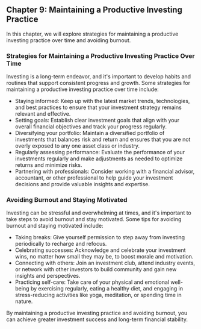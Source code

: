 Chapter 9: Maintaining a Productive Investing Practice
------------------------------------------------------

In this chapter, we will explore strategies for maintaining a productive investing practice over time and avoiding burnout.

### Strategies for Maintaining a Productive Investing Practice Over Time

Investing is a long-term endeavor, and it's important to develop habits and routines that support consistent progress and growth. Some strategies for maintaining a productive investing practice over time include:

* Staying informed: Keep up with the latest market trends, technologies, and best practices to ensure that your investment strategy remains relevant and effective.
* Setting goals: Establish clear investment goals that align with your overall financial objectives and track your progress regularly.
* Diversifying your portfolio: Maintain a diversified portfolio of investments that balances risk and return and ensures that you are not overly exposed to any one asset class or industry.
* Regularly assessing performance: Evaluate the performance of your investments regularly and make adjustments as needed to optimize returns and minimize risks.
* Partnering with professionals: Consider working with a financial advisor, accountant, or other professional to help guide your investment decisions and provide valuable insights and expertise.

### Avoiding Burnout and Staying Motivated

Investing can be stressful and overwhelming at times, and it's important to take steps to avoid burnout and stay motivated. Some tips for avoiding burnout and staying motivated include:

* Taking breaks: Give yourself permission to step away from investing periodically to recharge and refocus.
* Celebrating successes: Acknowledge and celebrate your investment wins, no matter how small they may be, to boost morale and motivation.
* Connecting with others: Join an investment club, attend industry events, or network with other investors to build community and gain new insights and perspectives.
* Practicing self-care: Take care of your physical and emotional well-being by exercising regularly, eating a healthy diet, and engaging in stress-reducing activities like yoga, meditation, or spending time in nature.

By maintaining a productive investing practice and avoiding burnout, you can achieve greater investment success and long-term financial stability.
